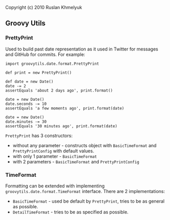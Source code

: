 Copyright (c) 2010 Ruslan Khmelyuk

Groovy Utils
------------

### PrettyPrint

Used to build past date representation as it used in Twitter for messages and GitHub for commits.
For example:

    import groovytils.date.format.PrettyPrint

    def print = new PrettyPrint()

    def date = new Date()
    date -= 2
    assertEquals 'about 2 days ago', print.format()

    date = new Date()
    date.seconds -= 10
    assertEquals 'a few moments ago', print.format(date)

    date = new Date()
    date.minutes -= 30
    assertEquals '30 minutes ago', print.format(date)

`PrettyPrint` has 3 constructors:

* without any parameter - constructs object with `BasicTimeFormat` and `PrettyPrintConfig` with default values.
* with only 1 parameter - `BasicTimeFormat`
* with 2 parameters - `BasicTimeFormat` and `PrettyPrintConfig`

### TimeFormat

Formatting can be extended with implementing `groovytils.date.format.TimeFormat` interface.
There are 2 implementations:

* `BasicTimeFormat` - used be default by `PrettyPrint`, tries to be as general as possible.
* `DetailTimeFormat` - tries to be as specified as possible.
